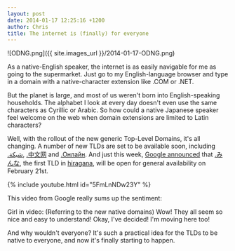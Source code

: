 ```yaml
---
layout: post
date: 2014-01-17 12:25:16 +1200
author: Chris
title: The internet is (finally) for everyone
---
```


![ODNG.png]({{ site.images_url }}/2014-01-17-ODNG.png)

<!-- excerpt -->

As a native-English speaker, the internet is as easily navigable for me as going to the supermarket. Just go to my English-language browser and type in a domain with a native-character extension like .COM or .NET.

But the planet is large, and most of us weren't born into English-speaking households. The alphabet I look at every day doesn't even use the same characters as Cyrillic or Arabic. So how could a native Japanese speaker feel welcome on the web when domain extensions are limited to Latin characters?

<!-- /excerpt -->

Well, with the rollout of the new generic Top-Level Domains, it's all changing. A number of new TLDs are set to be available soon, including [.شبكة](https://iwantmyname.com/domains/dot-%D8%B4%D8%A8%D9%83%D8%A9), [.中文网](https://iwantmyname.com/domains/dot-%E4%B8%AD%E6%96%87%E7%BD%91) and [.Онлайн](https://iwantmyname.com/domains/dot-%D0%BE%D0%BD%D0%BB%D0%B0%D0%B9%D0%BD). And just this week, [Google announced](http://googleasiapacific.blogspot.sg/2014/01/is-now-available-for-everyone.html?m=1) that [.みんな](https://iwantmyname.com/domains/dot-みんな), the first TLD in [hiragana](http://en.wikipedia.org/wiki/Hiragana), will be open for general availability on February 21st. 

{% include youtube.html id="5FmLnNDw23Y" %}

This video from Google really sums up the sentiment:

Girl in video: (Referring to the new native domains) Wow! They all seem so nice and easy to understand! Okay, I've decided! I'm moving here too!

And why wouldn't everyone? It's such a practical idea for the TLDs to be native to everyone, and now it's finally starting to happen.
